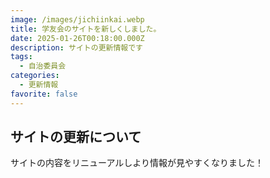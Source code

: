 ```yaml
---
image: /images/jichiinkai.webp
title: 学友会のサイトを新しくしました。
date: 2025-01-26T00:18:00.000Z
description: サイトの更新情報です
tags:
  - 自治委員会
categories:
  - 更新情報
favorite: false
---
```

## サイトの更新について
サイトの内容をリニューアルしより情報が見やすくなりました！
